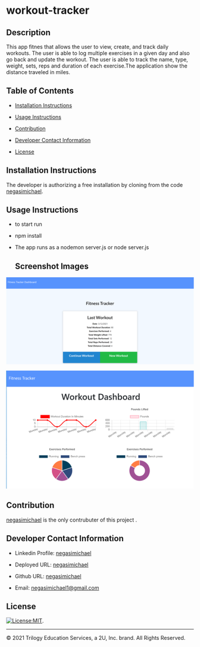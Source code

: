 # workout-tracker

## Description
This app fitnes  that allows the user to view, create, and track daily workouts. The user is able to log multiple exercises in a given day and also go back and update the workout. The user is able to track the name, type, weight, sets, reps and duration of each exercise.The application show the distance traveled in miles.

   ## Table of Contents
   * [Installation Instructions](#installation-instructions)
   
   * [Usage Instructions](#usage-instructions)
   
   * [Contribution](#contribution)
   
   * [Developer Contact Information](#Developer-Contact-Information)
     
  * [License](#license)


  ## Installation Instructions
The developer is authorizing a free installation by cloning from the code [negasimichael](https://github.com/negasimichael/workout-tracke).
   
   ## Usage Instructions

 * to start run
* npm install
* The app runs as a nodemon server.js or node server.js

   ## Screenshot Images
   
![workout-tracker](./public/assets/Images/traker1.png)


![workout-tracker](./public/assets/Images/traker2.png)

## Contribution
  [negasimichael](https://github.com/negasimichael/workout-tracke) is the only contrubuter of this project .

   ## Developer Contact Information
  * Linkedin Profile: [negasimichael](https://www.linkedin.com/feed/)
  * Deployed URL: [negasimichael](https://whispering-plateau-43179.herokuapp.com/)
  * Github URL: [negasimichael](https://github.com/negasimichael/workout-tracke)

  * Email: negasimichael1@gmail.com
  
## License
   [![License:MIT](https://img.shields.io/badge/License-MIT-yellow.svg)](https://opensource.org/licenses/MIT).
 
 ------------------------------------------------------------------------------
© 2021 Trilogy Education Services, a 2U, Inc. brand. All Rights Reserved.

